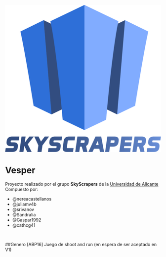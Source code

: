 ![SkyScrapers Logo](https://github.com/ABPMultimediaUA/Vesper/blob/master/Desarrollo/Postproduccion/Logo%20animado/logo-v0.png)

# Vesper
Proyecto realizado por el grupo **SkyScrapers** de la [Universidad de Alicante](https://www.ua.es/) <br>
Compuesto por:
* @nereacastellanos
* @juliamv4b
* @srivanov
* @Sandralia
* @Gaspar1992
* @cathcg41
<br>

##Genero
[ABP16] Juego de shoot and run (en espera de ser aceptado en V1)
